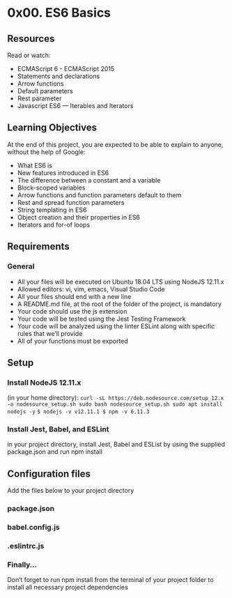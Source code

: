 # 0x00. ES6 Basics

## Resources
Read or watch:
- ECMAScript 6 - ECMAScript 2015
- Statements and declarations
- Arrow functions
- Default parameters
- Rest parameter
- Javascript ES6 — Iterables and Iterators

## Learning Objectives
At the end of this project, you are expected to be able to explain to anyone, without the help of Google:
- What ES6 is
- New features introduced in ES6
- The difference between a constant and a variable
- Block-scoped variables
- Arrow functions and function parameters default to them
- Rest and spread function parameters
- String templating in ES6
- Object creation and their properties in ES6
- Iterators and for-of loops

## Requirements
### General
- All your files will be executed on Ubuntu 18.04 LTS using NodeJS 12.11.x
- Allowed editors: vi, vim, emacs, Visual Studio Code
- All your files should end with a new line
- A README.md file, at the root of the folder of the project, is mandatory
- Your code should use the js extension
- Your code will be tested using the Jest Testing Framework
- Your code will be analyzed using the linter ESLint along with specific rules that we’ll provide
- All of your functions must be exported

## Setup
### Install NodeJS 12.11.x
(in your home directory):
`curl -sL https://deb.nodesource.com/setup_12.x -o nodesource_setup.sh
sudo bash nodesource_setup.sh
sudo apt install nodejs -y`
`$ nodejs -v
v12.11.1
$ npm -v
6.11.3`
### Install Jest, Babel, and ESLint
in your project directory, install Jest, Babel and ESList by using the supplied package.json and run npm install
## Configuration files
Add the files below to your project directory
### package.json
### babel.config.js
### .eslintrc.js
### Finally…
Don’t forget to run npm install from the terminal of your project folder to install all necessary project dependencies
